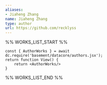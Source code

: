```yaml
---
aliases:
- Jiaheng Zhang
name: Jiaheng Zhang
type: author
url: https://github.com/recklyss
---
```



%% WORKS_LIST_START %%

```datacorejsx
const { AuthorWorks } = await dc.require('basement/datacore/authors.jsx');
return function View() {
    return <AuthorWorks/>
}
```
%% WORKS_LIST_END %%
